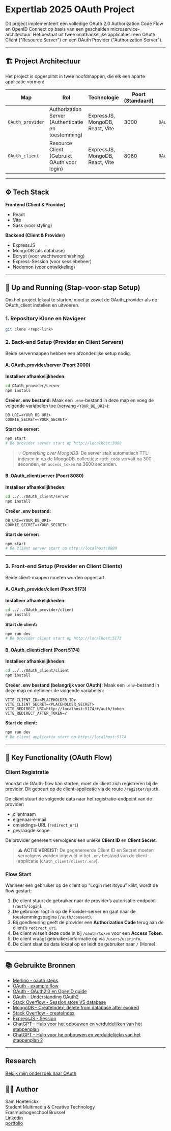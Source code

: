# Expertlab 2025 OAuth Project

Dit project implementeert een volledige OAuth 2.0 Authorization Code Flow en OpenID Connect op basis van een gescheiden microservice-architectuur. Het bestaat uit twee onafhankelijke applicaties: een OAuth Client ("Resource Server") en een OAuth Provider ("Authorization Server").

---

## 🏗 Project Architectuur

Het project is opgesplitst in twee hoofdmappen, die elk een aparte applicatie vormen:


| Map              | Rol                                                 | Technologie                     | Poort (Standaard) | Database Naam                    |
| ---------------- | --------------------------------------------------- | ------------------------------- | ----------------- | -------------------------------- |
| `OAuth_provider` | Authorization Server (Authenticatie en toestemming) | ExpressJS, MongoDB, React, Vite | 3000              | `OAuth_provider_expert_lab_2025` |
| `OAuth_client`   | Resource Client (Gebruikt OAuth voor login)         | ExpressJS, MongoDB, React, Vite | 8080              | `OAuth_client_expert_lab_2025`   |

---

## ⚙️ Tech Stack

**Frontend (Client & Provider)**

- React
- Vite
- Sass (voor styling)

**Backend (Client & Provider)**

- ExpressJS
- MongoDB (als database)
- Bcrypt (voor wachtwoordhashing)
- Express-Session (voor sessiebeheer)
- Nodemon (voor ontwikkeling)

---

## 🚀 Up and Running (Stap-voor-stap Setup)

Om het project lokaal te starten, moet je zowel de OAuth_provider als de OAuth_client instellen en uitvoeren.

### 1. Repository Klone en Navigeer

```bash
git clone <repo-link>
```

### 2. Back-end Setup (Provider en Client Servers)

Beide servermappen hebben een afzonderlijke setup nodig.

#### A. OAuth_provider/server (Poort 3000)

**Installeer afhankelijkheden:**

```bash
cd OAuth_provider/server
npm install
```

**Creëer .env bestand:**
Maak een `.env`-bestand in deze map en voeg de volgende variabelen toe (vervang `<YOUR_DB_URI>`):

```
DB_URI=<YOUR_DB_URI>
COOKIE_SECRET=<YOUR_SECRET>
```

**Start de server:**

```bash
npm start
# De provider server start op http://localhost:3000
```

> 💡 *Opmerking over MongoDB:* De server stelt automatisch TTL-indexen in op de MongoDB-collecties: `auth_code` vervalt na 300 seconden, en `access_token` na 3600 seconden.

#### B. OAuth_client/server (Poort 8080)

**Installeer afhankelijkheden:**

```bash
cd ../../OAuth_client/server
npm install
```

**Creëer .env bestand:**

```
DB_URI=<YOUR_DB_URI>
COOKIE_SECRET=<YOUR_SECRET>
```

**Start de server:**

```bash
npm start
# De client server start op http://localhost:8080
```

---

### 3. Front-end Setup (Provider en Client Clients)

Beide client-mappen moeten worden opgestart.

#### A. OAuth_provider/client (Poort 5173)

**Installeer afhankelijkheden:**

```bash
cd ../../OAuth_provider/client
npm install
```

**Start de client:**

```bash
npm run dev
# De provider client start op http://localhost:5173
```

#### B. OAuth_client/client (Poort 5174)

**Installeer afhankelijkheden:**

```bash
cd ../../OAuth_client/client
npm install
```

**Creëer .env bestand (belangrijk voor OAuth):**
Maak een `.env`-bestand in deze map en definieer de volgende variabelen:

```
VITE_CLIENT_ID=<PLACEHOLDER_ID>
VITE_CLIENT_SECRET=<PLACEHOLDER_SECRET>
VITE_REDIRECT_URI=http://localhost:5174/#/auth/token
VITE_REDIRECT_AFTER_TOKEN=/
```

**Start de client:**

```bash
npm run dev
# De client applicatie start op http://localhost:5174
```

---

## 🔐 Key Functionality (OAuth Flow)

### Client Registratie

Voordat de OAuth-flow kan starten, moet de client zich registreren bij de provider.
Dit gebeurt op de client-applicatie via de route `/register/oauth`.

De client stuurt de volgende data naar het registratie-endpoint van de provider:

- clientnaam
- eigenaar-e-mail
- omleidings-URL (`redirect_uri`)
- gevraagde scope

De provider genereert vervolgens een unieke **Client ID** en **Client Secret**.

> ⚠️ **ACTIE VEREIST:** De gegenereerde Client ID en Secret moeten vervolgens worden ingevuld in het `.env` bestand van de client-applicatie (`OAuth_client/client/.env`).

### Flow Start

Wanneer een gebruiker op de client op "Login met itsyou" klikt, wordt de flow gestart:

1. De client stuurt de gebruiker naar de provider’s autorisatie-endpoint (`/auth/login`).
2. De gebruiker logt in op de Provider-server en gaat naar de toestemmingspagina (`/auth/consent`).
3. Bij goedkeuring geeft de provider een **Authorization Code** terug aan de client’s `redirect_uri`.
4. De client wisselt deze code in bij `/oauth/token` voor een **Access Token**.
5. De client vraagt gebruikersinformatie op via `/users/userinfo`.
6. De client slaat de data lokaal op en leidt de gebruiker naar `/` (Home).

---

## 📚 Gebruikte Bronnen

- [Merlino - oauth steps](https://merlino.agency/blog/step-by-step-how-to-implement-oauth2-server-in-expressjs?utm_source=chatgpt.com)
- [OAuth - example flow](https://www.oauth.com/oauth2-servers/server-side-apps/example-flow/?utm_source=chatgpt.com)
- [OAuth - OAuth2.0 en OpenID guide](https://auth0.com/resources/ebooks/oauth-openid-connect-professional-guide/thankyou)
- [OAuth - Understanding OAuth2](https://medium.com/google-cloud+understanding-oauth2-and-building-a-basic-authorization-server-of-your-own-a-beginners-guide-cf7451a16f66)
- [Stack Overflow - Session store VS database](https://stackoverflow.com/questions/33897276/what-is-the-difference-between-a-session-store-and-database)
- [MongoDB - CreateIndex, delete from database after expired ](https://www.mongodb.com/docs/php-library/current/reference/method/MongoDBCollection-createIndex/)
- [Stack Overflow - createIndex](https://stackoverflow.com/questions/49410628/delete-data-from-a-mongodb-collection-when-date-expires)
- [ExpressJS - Session](https://expressjs.com/en/resources/middleware/session.html)
- [ChatGPT - Hulp voor het opbouwen en verduidelijken van het stappenplan](https://chatgpt.com/share/68e37139-d970-8004-8e95-773fcebc693e)
- [ChatGPT - Hulp voor he opbouwen en verduidelijekn van het stappenplan 2](https://chatgpt.com/share/68e52953-8150-8004-9781-a482289e14f9)

---

## Research

[Bekijk mijn onderzoek naar OAuth](./OAuth-research.md)

## 🧑‍💻 Author

Sam Hoeterickx <br>
Student Multimedia & Creative Technology <br>
Erasmushogeschool Brussel <br>
[Linkedin](https://www.linkedin.com/in/sam-hoeterickx/) <br>
[portfolio](https://www.samhoeterickx.be)
